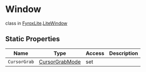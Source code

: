 # Window
class in [FyroxLite](../README.md).[LiteWindow](README.md)
## Static Properties
| Name | Type | Access | Description |
|---|---|---|---|
| `CursorGrab` | [CursorGrabMode](../LiteWindow/CursorGrabMode.md) | set |  |

